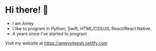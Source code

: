# Hi there! 👋

- I am Amey 
- I like to program in Python, Swift, HTML/CSS/JS, React/React Native.
- 4 years since I've started to program

Visit my website at https://ameyvijeesh.netlify.com
